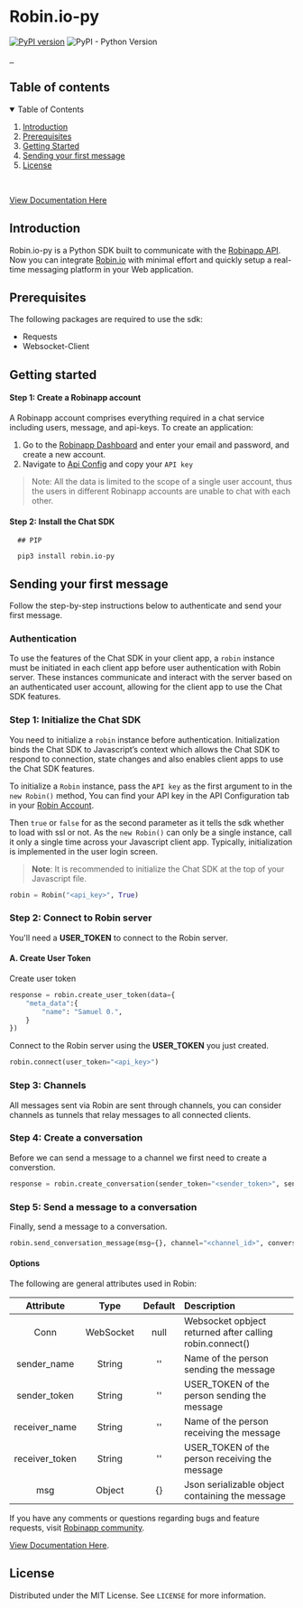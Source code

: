 <h1 align="start">
  Robin.io-py
</h1>

[![PyPI version](https://badge.fury.io/py/stream-chat.svg)](http://badge.fury.io/py/stream-chat) ![PyPI - Python Version](https://img.shields.io/pypi/pyversions/stream-chat.svg)

<p align="start">
<a href="https://npmjs.com/package/robin.io-js">
    <img alt="" src="https://img.shields.io/npm/v/robin.io-js.svg">
</a>
  <a href="https://npmjs.com/package/robin.io-js
">
      <img alt="" src="https://img.shields.io/npm/dt/robin.io-js
.svg">
  </a>
  <a href="https://npmjs.com/package/robin.io-js
">
      <img alt="" src="https://img.shields.io/npm/l/robin.io-js
.svg">
  </a>
</p>

## Table of contents

<details open="open">
  <summary>Table of Contents</summary>
  <ol>
    <li>
      <a href="#introduction">Introduction</a>
    </li>
    <li>
      <a href="#prerequisites">Prerequisites</a>
    </li>
    <li><a href="#getting-started">Getting Started</a></li>
    <li><a href="#sending-your-first-message">Sending your first message</a></li>
    <li><a href="#license">License</a></li>
  </ol>
</details>

<br />

[View Documentation Here](https://robin-io-js-doc-csgdc.ondigitalocean.app/classes/Robin.html)

## Introduction

Robin.io-py is a Python SDK built to communicate with the [Robinapp API](https://robinapp.co/). Now you can integrate [Robin.io](https://robinapp.co/) with minimal effort and quickly setup a real-time messaging platform in your Web application.

## Prerequisites

The following packages are required to use the sdk:
* Requests
* Websocket-Client

## Getting started

#### Step 1: Create a Robinapp account

A Robinapp account comprises everything required in a chat service including users, message, and api-keys. To create an application:

1. Go to the [Robinapp Dashboard](https://dashboard.robinapp.co/signup) and enter your email and password, and create a new account.
2. Navigate to [Api Config](https://dashboard.robinapp.co/apiconfig) and copy your `API key`

> Note: All the data is limited to the scope of a single user account, thus the users in different Robinapp accounts are unable to chat with each other.

#### Step 2: Install the Chat SDK

```
  ## PIP

  pip3 install robin.io-py
```

## Sending your first message

Follow the step-by-step instructions below to authenticate and send your first message.

### Authentication

To use the features of the Chat SDK in your client app, a `robin` instance must be initiated in each client app before user authentication with Robin server. These instances communicate and interact with the server based on an authenticated user account, allowing for the client app to use the Chat SDK features.

### Step 1: Initialize the Chat SDK

You need to initialize a `robin` instance before authentication. Initialization binds the Chat SDK to Javascript’s context which allows the Chat SDK to respond to connection, state changes and also enables client apps to use the Chat SDK features.

To initialize a `Robin` instance, pass the `API key` as the first argument to in the `new Robin()` method, You can find your API key in the API Configuration tab in your [Robin Account](https://robin-user.herokuapp.com/apiconfig).

Then `true` or `false` for as the second parameter as it tells the sdk whether to load with ssl or not. As the `new Robin()` can only be a single instance, call it only a single time across your Javascript client app. Typically, initialization is implemented in the user login screen.

> **Note**: It is recommended to initialize the Chat SDK at the top of your Javascript file.

```python
robin = Robin("<api_key>", True)
```

### Step 2: Connect to Robin server

You'll need a **USER_TOKEN** to connect to the Robin server.

#### A. Create User Token

Create user token

```python
response = robin.create_user_token(data={
    "meta_data":{
        "name": "Samuel 0.",
    }
})
```

Connect to the Robin server using the **USER_TOKEN** you just created.

```python
robin.connect(user_token="<api_key>")
```

### Step 3: Channels

All messages sent via Robin are sent through channels, you can consider channels as tunnels that relay messages to all connected clients.

### Step 4: Create a conversation

Before we can send a message to a channel we first need to create a converstion.

```python
response = robin.create_conversation(sender_token="<sender_token>", sender_name="<sender_name>", receiver_token="<reciever_token>", receiver_name="<reciever_name>")    
```

### Step 5: Send a message to a conversation

Finally, send a message to a conversation.

```python
robin.send_conversation_message(msg={}, channel="<channel_id>", conversation_id="<conversation_id>", sender_token="<sender_token>")
```

#### Options

The following are general attributes used in Robin:

|   Attribute    |   Type    | Default | Description                                              |
| :------------: | :-------: | :-----: | :------------------------------------------------------- |
|      Conn      | WebSocket |  null   | Websocket opbject returned after calling robin.connect() |
|  sender_name   |  String   |   ''    | Name of the person sending the message                   |
|  sender_token  |  String   |   ''    | USER_TOKEN of the person sending the message             |
| receiver_name  |  String   |   ''    | Name of the person receiving the message                 |
| receiver_token |  String   |   ''    | USER_TOKEN of the person receiving the message           |
|      msg       |  Object   |   {}    | Json serializable object containing the message          |

If you have any comments or questions regarding bugs and feature requests, visit [Robinapp community](https://community.robinapp.co).

[View Documentation Here]().

## License

Distributed under the MIT License. See `LICENSE` for more information.